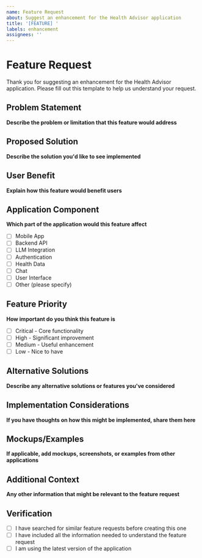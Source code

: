 ```yaml
---
name: Feature Request
about: Suggest an enhancement for the Health Advisor application
title: '[FEATURE] '
labels: enhancement
assignees: ''
---
```


# Feature Request

Thank you for suggesting an enhancement for the Health Advisor application. Please fill out this template to help us understand your request.

## Problem Statement

**Describe the problem or limitation that this feature would address**

<!--
As a user, I find it difficult to...
-->

## Proposed Solution

**Describe the solution you'd like to see implemented**

<!--
I would like the app to provide...
-->

## User Benefit

**Explain how this feature would benefit users**

<!--
This would improve the user experience by...
-->

## Application Component

**Which part of the application would this feature affect**

- [ ] Mobile App
- [ ] Backend API
- [ ] LLM Integration
- [ ] Authentication
- [ ] Health Data
- [ ] Chat
- [ ] User Interface
- [ ] Other (please specify)

## Feature Priority

**How important do you think this feature is**

- [ ] Critical - Core functionality
- [ ] High - Significant improvement
- [ ] Medium - Useful enhancement
- [ ] Low - Nice to have

## Alternative Solutions

**Describe any alternative solutions or features you've considered**

<!--
Another approach could be...
-->

## Implementation Considerations

**If you have thoughts on how this might be implemented, share them here**

<!--
This might require changes to...
-->

## Mockups/Examples

**If applicable, add mockups, screenshots, or examples from other applications**

<!--
Paste images or describe visual examples here
-->

## Additional Context

**Any other information that might be relevant to the feature request**

<!--
Additional details that might help understand the request
-->

## Verification

- [ ] I have searched for similar feature requests before creating this one
- [ ] I have included all the information needed to understand the feature request
- [ ] I am using the latest version of the application